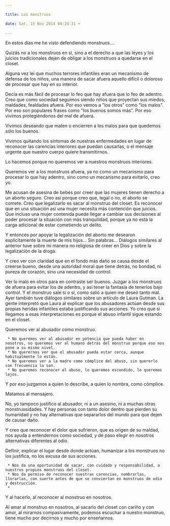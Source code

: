```yaml
---

title: Los monstruos

date: Sat, 15 Nov 2014 04:24:31 +
 
---
```

En estos días me he visto defendiendo monstruos....

Quizás no a los monstruos en sí, sino a el derecho a que las leyes y los juicios tradicionales dejen de obligar a los monstruos a quedarse en el closet.

Alguna vez leí que muchos terrores infantiles eran un mecanismo de defensa de los niños, una manera de sacar afuera aquello difícil o doloroso de procesar que hay en su interior.

Decía es más fácil de procesar lo feo que hay afuera que lo feo de adentro.
Creo que como sociedad seguimos siendo niños que proyectan sus miedos, maldades, fealdades afuera. Por eso vemos a "los otros" como "los malos". Por eso son populares frases como "los buenos somos más". Por eso vivimos protegiéndonos del mal de afuera.

Vivimos deseando que maten o encierren a los malos para que quedemos sólo los buenos.

Vivimos quitando los síntomas de nuestras enfermedades en lugar de reconocer las carencias interiores que puedan causarlas, o el mensaje urgente que nuestro cuerpo quiere transmitirnos.


Lo hacemos porque no queremos ver a nuestros monstruos interiores.

Queremos ver a los monstruos afuera, ya no como un mecanismo para procesar lo que hay adentro, sino como un mecanismo para evitarlo, creo yo.


Me acusan de asesina de bebés por creer que las mujeres tienen derecho a un aborto seguro. Creo así porque creo que, legal o no, el aborto se comete. Creo que legalizarlo es sacar al monstruo del closet. Es reconocer que en una situación así una mujer necesita más contención que juicios. Que incluso una mujer contenida puede llegar a cambiar sus decisiones al poder procesar la situación con más tranquilidad, porque ya no está la carga adicional de estar cometiendo un delito.

Y entonces por apoyar la legalización del aborto me desearon explícitamente la muerte de mis hijos... Sin palabras...
Diálogos similares al anterior tuve sobre mi manera no religiosa de creer en Dios y sobre la legalización de la droga.


Y creo ver con claridad que en el fondo más daño se causa desde el creerse bueno, desde una autoridad moral que tiene detrás, no bondad, ni pureza de corazón, sino una necesidad de control.

Ver lo malo en otros para en contraste ser buenos. Juzgar a los monstruos de afuera para evitar los de adentro, y así tener la fantasía de tenerlos bajo control. Y el monstruo sale sí o sí, como salió a quien me deseó tanto mal.
Ayer también tuve diálogos similares sobre un artículo de Laura Gutman. La gente interpretó que Laura al explicar que los abusadores actúan desde sus propias heridas infantiles estaba justificando sus acciones. Yo creo que si llegamos a esas interpretaciones es porque el abuso infantil sigue estando en el closet.

Queremos ver al abusador como monstruo.
 
	 * No queremos ver al abusador en potencia que pueda haber en nosotros, no queremos ver al humano detrás del monstruo porque eso nos pone a su mismo nivel. 
	 * No querernos ver que el abusador pueda estar cerca, aunque habitualmente lo están. 
	 * No queremos ver a la madre como cómplice del abuso, sin quererlo con frecuencia lo son. 
	 * No queremos reconocer el abuso, lo queremos escondido, lo queremos lejos. 
 

Y por eso juzgamos a quien lo describe, a quien lo nombra, como cómplice.

Matamos al mensajero.

No, yo tampoco justifico al abusador, ni a un asesino, ni a muchas otras monstruosidades. Y hay personas con tanto dolor dentro que pierden su humanidad y no hay alternativas que separarlos del mundo para que dejen de causar daño.

Y creo que reconocer el dolor que sufrieron, que es origen de su maldad, nos ayuda a entendernos como sociedad, y de paso elegir en nosotros alternativas diferentes al odio.


Definir, explicar el lugar desde donde actúan, humanizar a los monstruos no los justifica, no los excusa de sus acciones.
 
	 * Nos da una oportunidad de sacar, con cuidado y responsabilidad, a nuestros propios monstruos del closet. 
	 * Nos da permiso de reconocer nuestras carencias, nombrarlas, llorarlas, con suerte antes de que se conviertan en monstruos de odio y destrucción. 
	 *  
 
Y al hacerlo, al reconocer al monstruo en nosotros.

Al amar al monstruo en nosotros, al sacarlo del closet con cariño y con amor, al mirarnos compasivamente, podemos escuchar a nuestro monstruo, tiene mucho por decirnos y mucho por enseñarnos.


